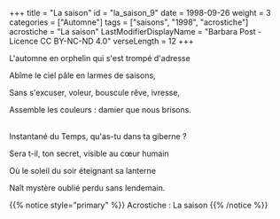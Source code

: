 +++
title = "La saison"
id = "la_saison_9"
date = 1998-09-26
weight = 3
categories = ["Automne"]
tags = ["saisons", "1998", "acrostiche"]
acrostiche = "La saison"
LastModifierDisplayName = "Barbara Post - Licence CC BY-NC-ND 4.0"
verseLength = 12
+++

L'automne en orphelin qui s'est trompé d'adresse

Abîme le ciel pâle en larmes de saisons,

Sans s'excuser, voleur, bouscule rêve, ivresse,

Assemble les couleurs : damier que nous brisons.

 \
Instantané du Temps, qu'as-tu dans ta giberne ?

Sera t-il, ton secret, visible au cœur humain

Où le soleil du soir éteignant sa lanterne

Naît mystère oublié perdu sans lendemain.

{{% notice style="primary" %}}
Acrostiche : La saison
{{% /notice %}}
